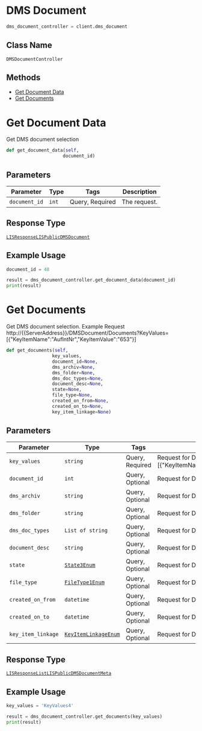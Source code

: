 # DMS Document

```python
dms_document_controller = client.dms_document
```

## Class Name

`DMSDocumentController`

## Methods

* [Get Document Data](../../doc/controllers/dms-document.md#get-document-data)
* [Get Documents](../../doc/controllers/dms-document.md#get-documents)


# Get Document Data

Get DMS document selection

```python
def get_document_data(self,
                     document_id)
```

## Parameters

| Parameter | Type | Tags | Description |
|  --- | --- | --- | --- |
| `document_id` | `int` | Query, Required | The request. |

## Response Type

[`LISResponseLISPublicDMSDocument`](../../doc/models/lis-response-lis-public-dms-document.md)

## Example Usage

```python
document_id = 48

result = dms_document_controller.get_document_data(document_id)
print(result)
```


# Get Documents

Get DMS document selection. Example Request http://{{ServerAddress}}/DMSDocument/Documents?KeyValues=[{"KeyItemName":"AufIntNr","KeyItemValue":"653"}]

```python
def get_documents(self,
                 key_values,
                 document_id=None,
                 dms_archiv=None,
                 dms_folder=None,
                 dms_doc_types=None,
                 document_desc=None,
                 state=None,
                 file_type=None,
                 created_on_from=None,
                 created_on_to=None,
                 key_item_linkage=None)
```

## Parameters

| Parameter | Type | Tags | Description |
|  --- | --- | --- | --- |
| `key_values` | `string` | Query, Required | Request for DMS Documents Example value: [{"KeyItemName":"AufIntNr","KeyItemValue":"653"}] |
| `document_id` | `int` | Query, Optional | Request for DMS Documents |
| `dms_archiv` | `string` | Query, Optional | Request for DMS Documents |
| `dms_folder` | `string` | Query, Optional | Request for DMS Documents |
| `dms_doc_types` | `List of string` | Query, Optional | Request for DMS Documents |
| `document_desc` | `string` | Query, Optional | Request for DMS Documents |
| `state` | [`State3Enum`](../../doc/models/state-3-enum.md) | Query, Optional | Request for DMS Documents |
| `file_type` | [`FileType1Enum`](../../doc/models/file-type-1-enum.md) | Query, Optional | Request for DMS Documents |
| `created_on_from` | `datetime` | Query, Optional | Request for DMS Documents |
| `created_on_to` | `datetime` | Query, Optional | Request for DMS Documents |
| `key_item_linkage` | [`KeyItemLinkageEnum`](../../doc/models/key-item-linkage-enum.md) | Query, Optional | Request for DMS Documents |

## Response Type

[`LISResponseListLISPublicDMSDocumentMeta`](../../doc/models/lis-response-list-lis-public-dms-document-meta.md)

## Example Usage

```python
key_values = 'KeyValues4'

result = dms_document_controller.get_documents(key_values)
print(result)
```

